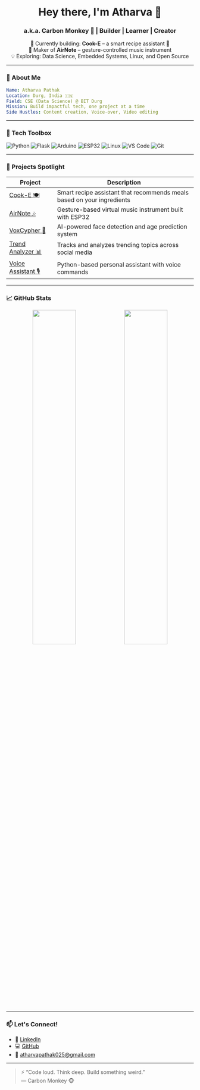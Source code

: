<h1 align="center">Hey there, I'm Atharva 👋</h1>
<h3 align="center">a.k.a. Carbon Monkey 🐒 | Builder | Learner | Creator</h3>

<p align="center">
  🔭 Currently building: <b>Cook-E</b> – a smart recipe assistant 🍳 <br>
  🎵 Maker of <b>AirNote</b> – gesture-controlled music instrument <br>
  💡 Exploring: Data Science, Embedded Systems, Linux, and Open Source <br>
</p>

---

### 🧠 About Me
```yaml
Name: Atharva Pathak
Location: Durg, India 🇮🇳
Field: CSE (Data Science) @ BIT Durg
Mission: Build impactful tech, one project at a time
Side Hustles: Content creation, Voice-over, Video editing
```

---

### 🔨 Tech Toolbox

![Python](https://img.shields.io/badge/-Python-333?style=flat&logo=python)
![Flask](https://img.shields.io/badge/-Flask-333?style=flat&logo=flask)
![Arduino](https://img.shields.io/badge/-Arduino-333?style=flat&logo=arduino)
![ESP32](https://img.shields.io/badge/-ESP32-333)
![Linux](https://img.shields.io/badge/-Linux-333?style=flat&logo=linux)
![VS Code](https://img.shields.io/badge/-VS%20Code-333?style=flat&logo=visual-studio-code)
![Git](https://img.shields.io/badge/-Git-333?style=flat&logo=git)

---

### 🚀 Projects Spotlight

| Project | Description |
|--------|-------------|
| [Cook-E 🍽️](https://github.com/monkeybuilds/Cook-E) | Smart recipe assistant that recommends meals based on your ingredients |
| [AirNote 🎶](https://github.com/monkeybuilds/AirNote-Instrument) | Gesture-based virtual music instrument built with ESP32 |
| [VoxCypher 🧠](#) | AI-powered face detection and age prediction system |
| [Trend Analyzer 📊](#) | Tracks and analyzes trending topics across social media |
| [Voice Assistant 🎙️](#) | Python-based personal assistant with voice commands |

---

### 📈 GitHub Stats

<p align="center">
  <img width="48%" src="https://github-readme-stats.vercel.app/api?username=monkeybuilds&show_icons=true&theme=radical" />
  <img width="48%" src="https://github-readme-stats.vercel.app/api/top-langs/?username=monkeybuilds&layout=compact&theme=radical" />
</p>

---

### 📫 Let's Connect!

- 💼 [LinkedIn](https://linkedin.com/in/atharvpathak)
- 💻 [GitHub](https://github.com/monkeybuilds)
- 📧 atharvapathak025@gmail.com

---

> ⚡ “Code loud. Think deep. Build something weird.”  
> — Carbon Monkey 🐵
